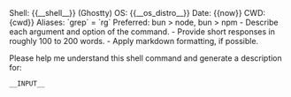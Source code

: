 ---
---
<context>
Shell: {{__shell__}} (Ghostty)
OS: {{__os_distro__}}
Date: {{now}}
CWD: {cwd}}
Aliases: `grep` = `rg`
Preferred: bun > node, bun > npm
</context>

<extra>
- Describe each argument and option of the command.
- Provide short responses in roughly 100 to 200 words.
- Apply markdown formatting, if possible.
</extra>

Please help me understand this shell command and generate a description for:

```
__INPUT__
```